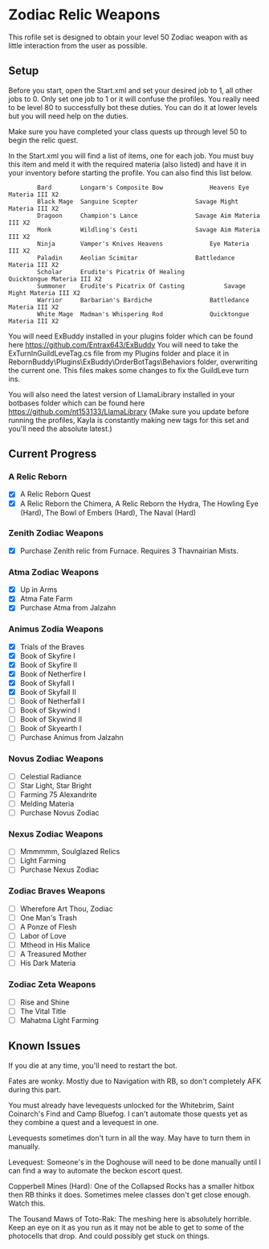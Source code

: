 # Zodiac Relic Weapons

This rofile set is designed to obtain your level 50 Zodiac weapon with as little interaction from the user as possible.

## Setup

Before you start, open the Start.xml and set your desired job to 1, all other jobs to 0. Only set one job to 1 or it will confuse the profiles. You really need to be level 80 to successfully bot these duties. You can do it at lower levels but you will need help on the duties.

Make sure you have completed your class quests up through level 50 to begin the relic quest.

In the Start.xml you will find a list of items, one for each job. You must buy this item and meld it with the required materia (also listed) and have it in your inventory before starting the profile. You can also find this list below.

			Bard		Longarm's Composite Bow				Heavens Eye Materia III X2
			Black Mage	Sanguine Scepter				Savage Might Materia III X2
			Dragoon		Champion's Lance				Savage Aim Materia III X2
			Monk		Wildling's Cesti				Savage Aim Materia III X2
			Ninja		Vamper's Knives	Heavens 			Eye Materia III X2
			Paladin		Aeolian Scimitar				Battledance Materia III X2
			Scholar		Erudite's Picatrix Of Healing			Quicktongue Materia III X2
			Summoner	Erudite's Picatrix Of Casting			Savage Might Materia III X2
			Warrior		Barbarian's Bardiche				Battledance Materia III X2
			White Mage	Madman's Whispering Rod				Quicktongue Materia III X2

You will need ExBuddy installed in your plugins folder which can be found here https://github.com/Entrax643/ExBuddy
You will need to take the ExTurnInGuildLeveTag.cs file from my Plugins folder and place it in RebornBuddy\Plugins\ExBuddy\OrderBotTags\Behaviors folder, overwriting the current one. This files makes some changes to fix the GuildLeve turn ins.

You will also need the latest version of LlamaLibrary installed in your botbases folder which can be found here https://github.com/nt153133/LlamaLibrary
(Make sure you update before running the profiles, Kayla is constantly making new tags for this set and you'll need the absolute latest.)


## Current Progress

### A Relic Reborn
- [x] A Relic Reborn Quest
- [x] A Relic Reborn the Chimera, A Relic Reborn the Hydra, The Howling Eye (Hard), The Bowl of Embers (Hard), The Naval (Hard)

### Zenith Zodiac Weapons
- [x] Purchase Zenith relic from Furnace. Requires 3 Thavnairian Mists.

### Atma Zodiac Weapons
- [x] Up in Arms
- [x] Atma Fate Farm
- [x] Purchase Atma from Jalzahn

### Animus Zodia Weapons
- [x] Trials of the Braves
- [x] Book of Skyfire I
- [x] Book of Skyfire II
- [x] Book of Netherfire I
- [X] Book of Skyfall I
- [X] Book of Skyfall II
- [ ] Book of Netherfall I
- [ ] Book of Skywind I
- [ ] Book of Skywind II
- [ ] Book of Skyearth I
- [ ] Purchase Animus from Jalzahn

### Novus Zodiac Weapons
- [ ] Celestial Radiance
- [ ] Star Light, Star Bright
- [ ] Farming 75 Alexandrite
- [ ] Melding Materia
- [ ] Purchase Novus Zodiac

### Nexus Zodiac Weapons
- [ ] Mmmmmm, Soulglazed Relics
- [ ] Light Farming
- [ ] Purchase Nexus Zodiac

### Zodiac Braves Weapons
- [ ] Wherefore Art Thou, Zodiac
- [ ] One Man's Trash
- [ ] A Ponze of Flesh
- [ ] Labor of Love
- [ ] Mtheod in His Malice
- [ ] A Treasured Mother
- [ ] His Dark Materia

### Zodiac Zeta Weapons
- [ ] Rise and Shine
- [ ] The Vital Title
- [ ] Mahatma Light Farming

## Known Issues

If you die at any time, you'll need to restart the bot.

Fates are wonky. Mostly due to Navigation with RB, so don't completely AFK during this part.

You must already have levequests unlocked for the Whitebrim, Saint Coinarch's Find and Camp Bluefog. I can't automate those quests yet as they combine a quest and a levequest in one.

Levequests sometimes don't turn in all the way. May have to turn them in manually.

Levequest: Someone's in the Doghouse will need to be done manually until I can find a way to automate the beckon escort quest.

Copperbell Mines (Hard): One of the Collapsed Rocks has a smaller hitbox then RB thinks it does. Sometimes melee classes don't get close enough. Watch this.

The Tousand Maws of Toto-Rak: The meshing here is absolutely horrible. Keep an eye on it as you run as it may not be able to get to some of the photocells that drop. And could possibly get stuck on things.
